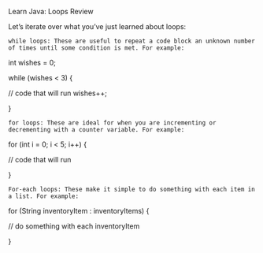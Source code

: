 Learn Java: Loops
Review

Let’s iterate over what you’ve just learned about loops:

    while loops: These are useful to repeat a code block an unknown number of times until some condition is met. For example:

int wishes = 0;
 
while (wishes < 3) {
 
  // code that will run
  wishes++;
 
}

    for loops: These are ideal for when you are incrementing or decrementing with a counter variable. For example:

for (int i = 0; i < 5; i++) {
 
  // code that will run
 
}

    For-each loops: These make it simple to do something with each item in a list. For example:

for (String inventoryItem : inventoryItems) {
 
  // do something with each inventoryItem
 
}